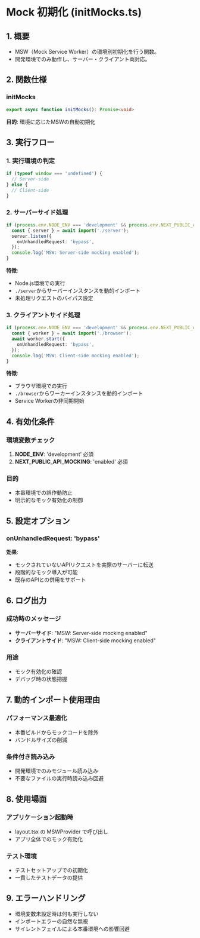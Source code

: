 # Mock 初期化 (initMocks.ts)

## 1. 概要

- MSW（Mock Service Worker）の環境別初期化を行う関数。
- 開発環境でのみ動作し、サーバー・クライアント両対応。

## 2. 関数仕様

### initMocks
```typescript
export async function initMocks(): Promise<void>
```

**目的**: 環境に応じたMSWの自動初期化

## 3. 実行フロー

### 1. 実行環境の判定
```typescript
if (typeof window === 'undefined') {
  // Server-side
} else {
  // Client-side
}
```

### 2. サーバーサイド処理
```typescript
if (process.env.NODE_ENV === 'development' && process.env.NEXT_PUBLIC_API_MOCKING === 'enabled') {
  const { server } = await import('./server');
  server.listen({
    onUnhandledRequest: 'bypass',
  });
  console.log('MSW: Server-side mocking enabled');
}
```

**特徴**:
- Node.js環境での実行
- `./server`からサーバーインスタンスを動的インポート
- 未処理リクエストのバイパス設定

### 3. クライアントサイド処理
```typescript
if (process.env.NODE_ENV === 'development' && process.env.NEXT_PUBLIC_API_MOCKING === 'enabled') {
  const { worker } = await import('./browser');
  await worker.start({
    onUnhandledRequest: 'bypass',
  });
  console.log('MSW: Client-side mocking enabled');
}
```

**特徴**:
- ブラウザ環境での実行
- `./browser`からワーカーインスタンスを動的インポート
- Service Workerの非同期開始

## 4. 有効化条件

### 環境変数チェック
1. **NODE_ENV**: 'development' 必須
2. **NEXT_PUBLIC_API_MOCKING**: 'enabled' 必須

### 目的
- 本番環境での誤作動防止
- 明示的なモック有効化の制御

## 5. 設定オプション

### onUnhandledRequest: 'bypass'
**効果**:
- モックされていないAPIリクエストを実際のサーバーに転送
- 段階的なモック導入が可能
- 既存のAPIとの併用をサポート

## 6. ログ出力

### 成功時のメッセージ
- **サーバーサイド**: "MSW: Server-side mocking enabled"
- **クライアントサイド**: "MSW: Client-side mocking enabled"

### 用途
- モック有効化の確認
- デバッグ時の状態把握

## 7. 動的インポート使用理由

### パフォーマンス最適化
- 本番ビルドからモックコードを除外
- バンドルサイズの削減

### 条件付き読み込み
- 開発環境でのみモジュール読み込み
- 不要なファイルの実行時読み込み回避

## 8. 使用場面

### アプリケーション起動時
- layout.tsx の MSWProvider で呼び出し
- アプリ全体でのモック有効化

### テスト環境
- テストセットアップでの初期化
- 一貫したテストデータの提供

## 9. エラーハンドリング

- 環境変数未設定時は何も実行しない
- インポートエラーの自然な無視
- サイレントフェイルによる本番環境への影響回避